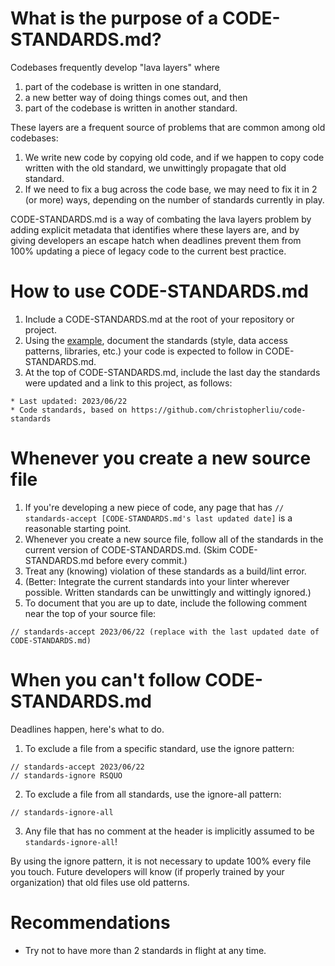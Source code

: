 # What is the purpose of a CODE-STANDARDS.md?
Codebases frequently develop "lava layers" where
1. part of the codebase is written in one standard,
2. a new better way of doing things comes out, and then
3. part of the codebase is written in another standard.

These layers are a frequent source of problems that are common among old codebases:
1. We write new code by copying old code, and if we happen to copy code written with the old standard, we unwittingly propagate that old standard.
2. If we need to fix a bug across the code base, we may need to fix it in 2 (or more) ways, depending on the number of standards currently in play.

CODE-STANDARDS.md is a way of combating the lava layers problem by adding explicit metadata that identifies where these layers are, and by giving developers an escape hatch when deadlines prevent them from 100% updating a piece of legacy code to the current best practice.

# How to use CODE-STANDARDS.md
1. Include a CODE-STANDARDS.md at the root of your repository or project.
2. Using the [example](CODE-STANDARDS.example.md), document the standards (style, data access patterns, libraries, etc.) your code is expected to follow in CODE-STANDARDS.md.
3. At the top of CODE-STANDARDS.md, include the last day the standards were updated and a link to this project, as follows:

```
* Last updated: 2023/06/22
* Code standards, based on https://github.com/christopherliu/code-standards
```

# Whenever you create a new source file
1. If you're developing a new piece of code, any page that has `// standards-accept [CODE-STANDARDS.md's last updated date]` is a reasonable starting point.
2. Whenever you create a new source file, follow all of the standards in the current version of CODE-STANDARDS.md. (Skim CODE-STANDARDS.md before every commit.)
3. Treat any (knowing) violation of these standards as a build/lint error.
4. (Better: Integrate the current standards into your linter wherever possible. Written standards can be unwittingly and wittingly ignored.)
5. To document that you are up to date, include the following comment near the top of your source file:
```
// standards-accept 2023/06/22 (replace with the last updated date of CODE-STANDARDS.md)
```

# When you can't follow CODE-STANDARDS.md
Deadlines happen, here's what to do.
1. To exclude a file from a specific standard, use the ignore pattern:

```
// standards-accept 2023/06/22
// standards-ignore RSQUO
```

2. To exclude a file from all standards, use the ignore-all pattern:

```
// standards-ignore-all
```

3. Any file that has no comment at the header is implicitly assumed to be `standards-ignore-all`!

By using the ignore pattern, it is not necessary to update 100% every file you touch. Future developers will know (if properly trained by your organization) that old files use old patterns.

# Recommendations
* Try not to have more than 2 standards in flight at any time.
